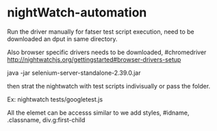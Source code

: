 # nightWatch-automation

Run the driver manually for fatser test script execution, need to be downloaded an dput in same directory. 

Also browser specific drivers needs to be downloaded, 
#chromedriver http://nightwatchjs.org/gettingstarted#browser-drivers-setup

java -jar selenium-server-standalone-2.39.0.jar

then strat the nightwatch with test scripts indivisually or pass the folder. 

Ex: nightwatch tests/googletest.js

All the elemet can be accesss similar to we add styles, #idname, .classname, div.g:first-child